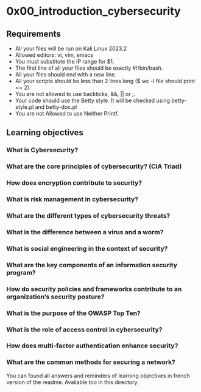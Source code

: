 # 0x00_introduction_cybersecurity

## Requirements

- All your files will be run on Kali Linux 2023.2
- Allowed editors: vi, vim, emacs
- You must substitute the IP range for $1.
- The first line of all your files should be exactly #!/bin/bash.
- All your files should end with a new line.
- All your scripts should be less than 2 lines long ($ wc -l file should print <= 2).
- You are not allowed to use backticks, &&, || or ;.
- Your code should use the Betty style. It will be checked using betty-style.pl and betty-doc.pl
- You are not Allowed to use Neither Printf.

## Learning objectives

### What is Cybersecurity?
### What are the core principles of cybersecurity? (CIA Triad)
### How does encryption contribute to security?
### What is risk management in cybersecurity?
### What are the different types of cybersecurity threats?
### What is the difference between a virus and a worm?
### What is social engineering in the context of security?
### What are the key components of an information security program?
### How do security policies and frameworks contribute to an organization’s security posture?
### What is the purpose of the OWASP Top Ten?
### What is the role of access control in cybersecurity?
### How does multi-factor authentication enhance security?
### What are the common methods for securing a network?

You can found all answers and reminders of learning objectives in french version of the readme. Available too in this directory.

